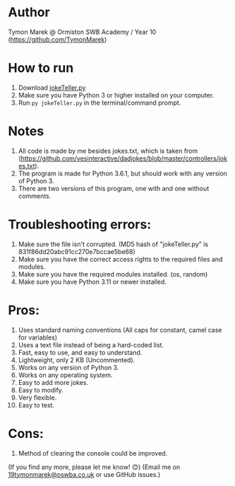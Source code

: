 # Author
Tymon Marek @ Ormiston SWB Academy / Year 10 (https://github.com/TymonMarek)

# How to run
1. Download [jokeTeller.py](https://github.com/TymonMarek/JokeTeller/blob/main/jokeTeller.py)
3. Make sure you have Python 3 or higher installed on your computer.
2. Run `py jokeTeller.py` in the terminal/command prompt.

# Notes
1. All code is made by me besides jokes.txt, which is taken from (https://github.com/yesinteractive/dadjokes/blob/master/controllers/jokes.txt).
2. The program is made for Python 3.6.1, but should work with any version of Python 3.
3. There are two versions of this program, one with and one without comments.

# Troubleshooting errors:
1. Make sure the file isn't corrupted. (MD5 hash of "jokeTeller.py" is 831f86dd20abc91cc270e7bccae5be68)
2. Make sure you have the correct access rights to the required files and modules.
3. Make sure you have the required modules installed. (os, random)
4. Make sure you have Python 3.11 or newer installed.

# Pros:
1. Uses standard naming conventions (All caps for constant, camel case for variables)
2. Uses a text file instead of being a hard-coded list.
3. Fast, easy to use, and easy to understand.
4. Lightweight, only 2 KB (Uncommented).
5. Works on any version of Python 3.
6. Works on any operating system.
7. Easy to add more jokes.
8. Easy to modify.
9. Very flexible.
10. Easy to test.

# Cons: 
1. Method of clearing the console could be improved.

(If you find any more, please let me know! 😊) (Email me on 19tymonmarek@oswba.co.uk or use GitHub issues.)
